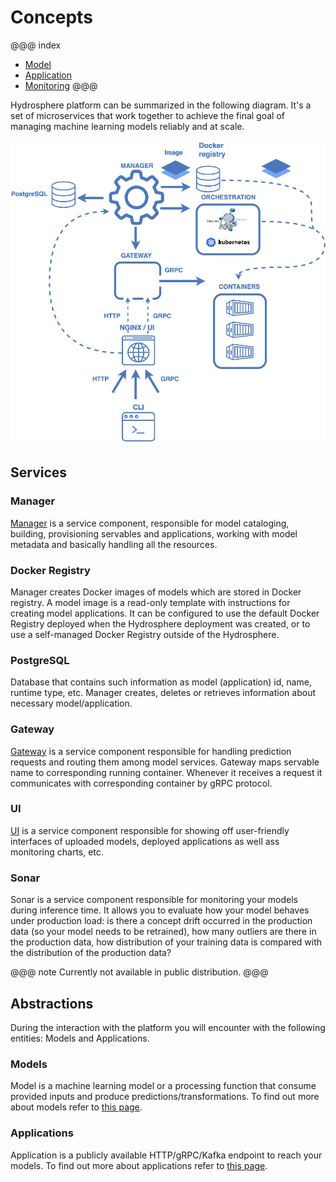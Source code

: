 # Concepts

@@@ index
* [Model](models.md)
* [Application](applications.md)
* [Monitoring](monitoring.md)
@@@

Hydrosphere platform can be summarized in the following diagram. It's a 
set of microservices that work together to achieve the final goal of 
managing machine learning models reliably and at scale.  

![System](../images/manager.png)

## Services 

### Manager

[Manager](https://github.com/Hydrospheredata/hydro-serving-manager)
is a service component, responsible for model cataloging, building, 
provisioning servables and applications, working with model metadata and 
basically handling all the resources.

### Docker Registry

Manager creates Docker images of models which are stored in Docker 
registry. A model image is a read-only template with instructions for 
creating model applications. It can be configured to use the default 
Docker Registry deployed when the Hydrosphere deployment was created, 
or to use a self-managed Docker Registry outside of the Hydrosphere. 

### PostgreSQL

Database that contains such information as model (application) id, name, 
runtime type, etc. Manager creates, deletes or retrieves information about 
necessary model/application. 

### Gateway 

[Gateway](https://github.com/Hydrospheredata/hydro-serving-gateway) 
is a service component responsible for handling prediction requests and 
routing them among model services. Gateway maps servable name to 
corresponding running container. Whenever it receives a request it 
communicates with corresponding container by gRPC protocol.

### UI

[UI](https://github.com/Hydrospheredata/hydro-serving-ui) is a service 
component responsible for showing off user-friendly interfaces of uploaded 
models, deployed applications as well ass monitoring charts, etc. 

### Sonar

Sonar is a service component responsible for monitoring your models during 
inference time. It allows you to evaluate how your model behaves under 
production load: is there a concept drift occurred in the production data 
(so your model needs to be retrained), how many outliers are there in the 
production data, how distribution of your training data is compared with the 
distribution of the production data?

@@@ note
Currently not available in public distribution. 
@@@

## Abstractions

During the interaction with the platform you will encounter with the following 
entities: Models and Applications.

### Models

Model is a machine learning model or a processing function that consume 
provided inputs and produce predictions/transformations. To find out more 
about models refer to [this page](models.md). 

### Applications

Application is a publicly available HTTP/gRPC/Kafka endpoint to reach your 
models. To find out more about applications refer to [this page](applications.md). 
